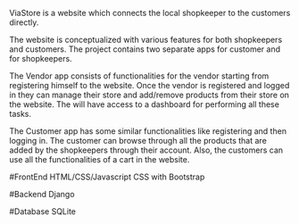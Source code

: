 ViaStore is a website which connects the local shopkeeper to the customers directly. 

The website is conceptualized with various features for both shopkeepers and customers.
The project contains two separate apps for customer and for shopkeepers. 

The Vendor app consists of functionalities for the vendor starting from registering himself to the website. Once the vendor is registered and logged in they can manage their store and add/remove products from their store on the website.
The will have access to a dashboard for performing all these tasks.

The Customer app has some similar functionalities like registering and then logging in.
The customer can browse through all the products that are added by the shopkeepers through their account. Also, the customers can use all the functionalities of a cart in the website.


#FrontEnd 
HTML/CSS/Javascript 
CSS with Bootstrap

#Backend 
Django 

#Database 
SQLite
